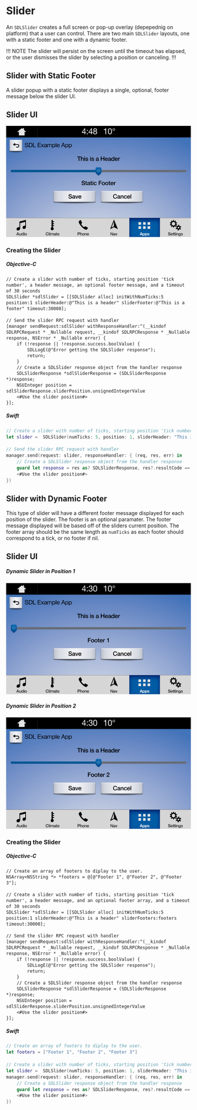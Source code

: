 # Slider
An `SDLSlider` creates a full screen or pop-up overlay (depepednig on platform) that a user can control. There are two main `SDLSlider` layouts, one with a static footer and one with a dynamic footer.  

!!! NOTE
The slider will persist on the screen until the timeout has elapsed, or the user dismisses the slider by selecting a position or canceling.
!!!

## Slider with Static Footer
A slider popup with a static footer displays a single, optional, footer message below the slider UI.

## Slider UI
![Slider with Static Footer 1](assets/StaticFooter.png)

### Creating the Slider

##### Objective-C
```objc
// Create a slider with number of ticks, starting position 'tick number', a header message, an optional footer message, and a timeout of 30 seconds
SDLSlider *sdlSlider = [[SDLSlider alloc] initWithNumTicks:5 position:1 sliderHeader:@"This is a header" sliderFooter:@"This is a footer" timeout:30000];

// Send the slider RPC request with handler 
[manager sendRequest:sdlSlider withResponseHandler:^(__kindof SDLRPCRequest * _Nullable request, __kindof SDLRPCResponse * _Nullable response, NSError * _Nullable error) {
    if (!response || !response.success.boolValue) {
        SDLLogE(@"Error getting the SDLSlider response");
        return;
    }
    // Create a SDLSlider response object from the handler response
    SDLSliderResponse *sdlSliderResponse = (SDLSliderResponse *)response;
    NSUInteger position = sdlSliderResponse.sliderPosition.unsignedIntegerValue
    <#Use the slider position#>
}];
```
##### Swift
```swift
// Create a slider with number of ticks, starting position 'tick number', a header message, an optional footer message, and a timeout of 30 seconds
let slider =  SDLSlider(numTicks: 5, position: 1, sliderHeader: "This is a header", sliderFooter: "This is a footer", timeout: 30000)

// Send the slider RPC request with handler 
manager.send(request: slider, responseHandler: { (req, res, err) in
    // Create a SDLSlider response object from the handler response
    guard let response = res as? SDLSliderResponse, res?.resultCode == .success, let position = response.sliderPosition.intValue else { return }
    <#Use the slider position#>
})
```

## Slider with Dynamic Footer
This type of slider will have a different footer message displayed for each  position of the slider.  The footer is an optional paramater.  The footer message displayed will be based off of the sliders current position.  The footer array should be the same length as  `numTicks` as each footer should correspond to a tick, or no footer if nil.

## Slider UI

##### Dynamic Slider in Position 1
![Slider with Dynamic Footer 1](assets/DynamicFooter1.png)

##### Dynamic Slider in Position 2
![Slider with Dynamic Footer 2](assets/DynamicFooter2.png)

### Creating the Slider

##### Objective-C
```objc
// Create an array of footers to diplay to the user.
NSArray<NSString *> *footers = @[@"Footer 1", @"Footer 2", @"Footer 3"];

// Create a slider with number of ticks, starting position 'tick number', a header message, and an optional footer array, and a timeout of 30 seconds
SDLSlider *sdlSlider = [[SDLSlider alloc] initWithNumTicks:5 position:1 sliderHeader:@"This is a header" sliderFooters:footers timeout:30000];

// Send the slider RPC request with handler 
[manager sendRequest:sdlSlider withResponseHandler:^(__kindof SDLRPCRequest * _Nullable request, __kindof SDLRPCResponse * _Nullable response, NSError * _Nullable error) {
    if (!response || !response.success.boolValue) {
        SDLLogE(@"Error getting the SDLSlider response");
        return;
    }
    // Create a SDLSlider response object from the handler response
    SDLSliderResponse *sdlSliderResponse = (SDLSliderResponse *)response;
    NSUInteger position = sdlSliderResponse.sliderPosition.unsignedIntegerValue
    <#Use the slider position#>
}];
```

##### Swift
```swift
// Create an array of footers to diplay to the user.
let footers = ["Footer 1", "Footer 2", "Footer 3"]

// Create a slider with number of ticks, starting position 'tick number', a header message, and an optional footer array, and a timeout of 30 seconds
let slider =  SDLSlider(numTicks: 5, position: 1, sliderHeader: "This is a header", sliderFooters:footers, timeout: 30000)
manager.send(request: slider, responseHandler: { (req, res, err) in
    // Create a SDLSlider response object from the handler response
    guard let response = res as? SDLSliderResponse, res?.resultCode == .success, let position = response.sliderPosition.intValue else { return }
    <#Use the slider position#>
})
```
